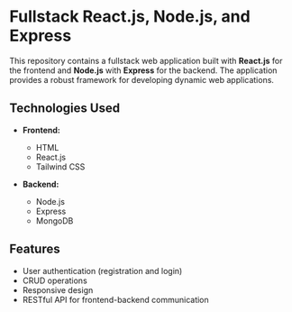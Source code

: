 # Fullstack React.js, Node.js, and Express 

This repository contains a fullstack web application built with **React.js** for the frontend and **Node.js** with **Express** for the backend. The application provides a robust framework for developing dynamic web applications.

## Technologies Used
- **Frontend:**
  - HTML
  - React.js
  - Tailwind CSS 

- **Backend:**
  - Node.js
  - Express
  - MongoDB

## Features

- User authentication (registration and login)
- CRUD operations
- Responsive design
- RESTful API for frontend-backend communication


